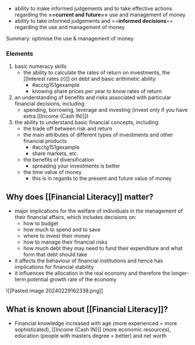 - ability to make informed judgements and to take effective actions regarding the **==current and future==** use and management of money
- ability to take informed judgements and ==**informed decisions**== regarding the use and management of money

Summary: optimise the use & management of money

### Elements
1. basic numeracy skills
	- the ability to calculate the rates of return on investments, the [[Interest rates (r)]] on debt and basic arithmetic ability
		- #acctg151gexample  
		- knowing share prices per year to know rates of return
2. an understanding of benefits and risks associated with particular financial decisions, including
	- spending, borrowing, leverage and investing (invest only if you have extra [[Income (Cash IN)]])
3. the ability to understand basic financial concepts, including:
	- the trade off between risk and return
	- the main attributes of different types of investments and other financial products
		- #acctg151gexample 
		- share markets, etc.
	- the benefits of diversification
		- spreading your investments is better
	- the time value of money
		- this is in regards to the present and future value of money


## Why does [[Financial Literacy]] matter?
- major implications for the welfare of individuals in the management of their financial affairs, which includes decisions on:
	- how to budget
	- how much to spend and to save
	- where to invest their money
	- how to manage their financial risks
	- how much debt they may need to fund their expenditure and what form that debt should take
- it affects the behaviour of financial institutions and hence has implications for financial stability
- it influences the allocation in the real economy and therefore the longer-term potential growth rate of the economy

![[Pasted image 20240229162338.png]]

## What is known about [[Financial Literacy]]?
- Financial knowledge increased with age (more experienced = more sophisticated), [[Income (Cash IN)]] (more economic resources), education (people with masters degree = better) and net worth

